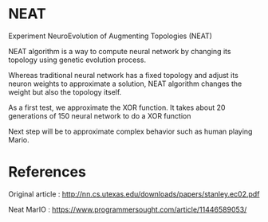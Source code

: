 # NEAT
Experiment NeuroEvolution of Augmenting Topologies (NEAT)

NEAT algorithm is a way to compute neural network by changing its topology using genetic evolution process.

Whereas traditional neural network has a fixed topology and adjust its neuron weights to approximate a solution, NEAT algorithm changes the weight but also the topology itself.

As a first test, we approximate the XOR function.
It takes about 20 generations of 150 neural network to do a XOR function

Next step will be to approximate complex behavior such as human playing Mario.

# References
Original article : http://nn.cs.utexas.edu/downloads/papers/stanley.ec02.pdf

Neat MarIO : https://www.programmersought.com/article/11446589053/

